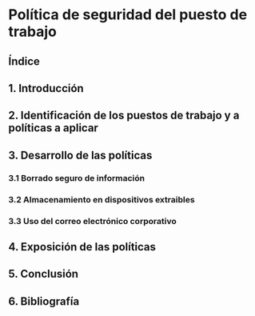 # Política de seguridad del puesto de trabajo

## Índice

## 1. Introducción

## 2. Identificación de los puestos de trabajo y a políticas a aplicar

## 3. Desarrollo de las políticas

### 3.1 Borrado seguro de información

### 3.2 Almacenamiento en dispositivos extraibles

### 3.3 Uso del correo electrónico corporativo

## 4. Exposición de las políticas

## 5. Conclusión

## 6. Bibliografía